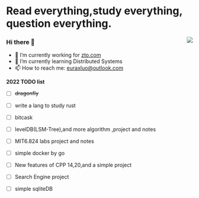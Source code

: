 # Read everything,study everything, question everything.

<a href="https://github.com/euraxluo"><img align='right' src="https://github-readme-stats.vercel.app/api?username=euraxluo&show_icons=true&theme=radical&count_private=true"></a>

### Hi there 👋
- 🔭 I’m currently working for [zto.com](http://zto.com)
- 🌱 I’m currently learning Distributed Systems
- 📫 How to reach me: [euraxluo@outlook.com](euraxluo@outlook.com)

**2022 TODO list**
- [ ] ~~dragonfly~~
- [ ] write a lang to study rust
- [ ] bitcask
- [ ] levelDB(LSM-Tree),and more algorithm ,project and notes
- [ ] MIT6.824 labs project and notes
- [ ] simple docker by go
- [ ] New features of CPP 14,20,and a simple project
- [ ] Search Engine project
- [ ] simple sqliteDB


